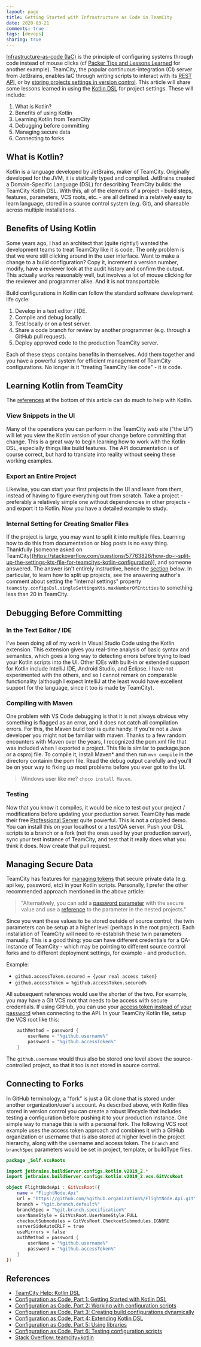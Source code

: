 ```yaml
---
layout: page
title: Getting Started with Infrastructure as Code in TeamCity
date: 2020-03-21
comments: true
tags: [devops]
sharing: true
---
```


[Infrastructure-as-code (IaC)](https://www.ibm.com/cloud/learn/infrastructure-as-code) is the principle of configuring systems through code instead of mouse clicks (cf [Packer Tips and Lessons Learned](/archive/2018/03/10/packer-tips-and-lessons-learned) for another example). TeamCity, the popular continuous-integration (CI) server from JetBrains, enables IaC through writing scripts to interact with its [REST API](https://www.jetbrains.com/help/teamcity/rest-api.html), or by [storing projects settings in version control](https://www.jetbrains.com/help/teamcity/storing-project-settings-in-version-control.html). This article will share some lessons learned in using the [Kotlin DSL](https://www.jetbrains.com/help/teamcity/kotlin-dsl.html) for project settings. These will include:

1. What is Kotlin?
1. Benefits of using Kotlin
1. Learning Kotlin from TeamCity
1. Debugging before committing
1. Managing secure data
1. Connecting to forks

## What is Kotlin?

Kotlin is a language developed by JetBrains, maker of TeamCity. Originally developed for the JVM, it is statically typed and compiled. JetBrains created a Domain-Specific Language (DSL) for describing TeamCity builds: the TeamCity Kotlin DSL. With this, all of the elements of a project -  build steps, features, parameters, VCS roots, etc. -  are all defined in a relatively easy to learn language, stored in a source control system (e.g. Git), and shareable across multiple installations.

## Benefits of Using Kotlin

Some years ago, I had an architect that (quite rightly!) wanted the development teams to treat TeamCity like it is code. The only problem is that we were still clicking around in the user interface. Want to make a change to a build configuration? Copy it, increment a version number, modify, have a reviewer look at the audit history and confirm the output. This actually works reasonably well, but involves a lot of mouse clicking for the reviewer and programmer alike. And it is not transportable.

Build configurations in Kotlin can follow the standard software development life cycle:

1. Develop in a text editor / IDE.
1. Compile and debug locally.
1. Test locally or on a test server.
1. Share a code branch for review by another programmer (e.g. through a GitHub pull request).
1. Deploy approved code to the production TeamCity server.

Each of these steps contains benefits in themselves. Add them together and you have a powerful system for efficient management of TeamCity configurations. No longer is it "treating TeamCity like code" -  it _is_ code.

## Learning Kotlin from TeamCity

The [references](#references) at the bottom of this article can do much to help with Kotlin.

### View Snippets in the UI

Many of the operations you can perform in the TeamCity web site ("the UI") will let you view the Kotlin version of your change before committing that change. This is a great way to begin learning how to work with the Kotlin DSL, especially things like build features. The API documentation is of course correct, but hard to translate into reality without seeing these working examples.

### Export an Entire Project

Likewise, you can start your first projects in the UI and learn from them, instead of having to figure everything out from scratch. Take a project - preferably a relatively simple one without dependencies in other projects - and export it to Kotlin. Now you have a detailed example to study.

### Internal Setting for Creating Smaller Files

If the project is large, you may want to split it into multiple files. Learning how to do this from documentation or blog posts is no easy thing. Thankfully [someone asked on TeamCity[(https://stackoverflow.com/questions/57763826/how-do-i-split-up-the-settings-kts-file-for-teamcitys-kotlin-configuration)], and someone answered. The answer isn't entirely instructive, hence the [section](#splitting-large-projects-into-separate-files) below. In particular, to learn how to split up projects, see the answering author's comment about setting the "internal settings" property `teamcity.configsDsl.singleSettingsKts.maxNumberOfEntities` to something less than 20 in TeamCity.

## Debugging Before Committing

### In the Text Editor / IDE

I've been doing all of my work in Visual Studio Code using the Kotlin extension. This extension gives you real-time analysis of basic syntax and semantics, which goes a long way to detecting errors before trying to load your Kotlin scripts into the UI. Other IDEs with built-in or extended support for Kotlin include IntelliJ IDE, Android Studio, and Eclipse. I have not experimented with the others, and so I cannot remark on comparable functionality (although I expect IntelliJ at the least would have excellent support for the language, since it too is made by TeamCity).

### Compiling with Maven

One problem with VS Code debugging is that it is not always obvious why something is flagged as an error, and it does not catch all compilation errors. For this, the Maven build tool is quite handy. If you're not a Java developer you might not be familiar with maven. Thanks to a few random encounters with Maven over the years, I recognized the pom.xml file that was included when I exported a project. This file is similar to package.json or a csproj file. To compile it, install Maven* and then run `mvn compile` in the directory containin the pom file. Read the debug output carefully and you'll be on your way to fixing up most problems before you ever got to the UI.

> Windows user like me? `choco install Maven`.

### Testing

Now that you know it compiles, it would be nice to test out your project / modifications before updating your production server. TeamCity has made their free [Professional Server](https://www.jetbrains.com/teamcity/buy/#new) quite powerful. This is not a crippled demo. You can install this on your localhost or a test/QA server. Push your DSL scripts to a branch or a fork (not the ones used by your production server), sync your test instance of TeamCity, and test that it really does what you think it does. Now create that pull request.

## Managing Secure Data

TeamCity has features for [managing tokens](https://www.jetbrains.com/help/teamcity/storing-project-settings-in-version-control.html#StoringProjectSettingsinVersionControl-ManagingTokens) that secure private data (e.g. api key, password, etc)  in your Kotlin scripts. Personally, I prefer the other recommended approach mentioned in the above article:

> "Alternatively, you can add a [password parameter](https://www.jetbrains.com/help/teamcity/typed-parameters.html#Adding-Parameter-Specification) with the secure value and use a [reference](https://www.jetbrains.com/help/teamcity/configuring-build-parameters.html#Using-Build-Parameters-in-Build-Configuration-Settings) to the parameter in the nested projects."

Since you want these values to be stored outside of source control, the twin parameters can be setup at a higher level (perhaps in the root project). Each installation of TeamCity will need to re-establish these twin parameters manually. This is a good thing: you can have different credentials for a QA-instance of TeamCity - which may be pointing to different source control forks and to different deployment settings, for example - and production.

Example:

* `github.accessToken.secured = {your real access token}`
* `github.accessToken = %github.accessToken.secured%`

All subsequent references would use the shorter of the two. For example, you may have a Git VCS root that needs to be access with secure credentials. If using GitHub, you can use your [access token instead of your password](https://help.github.com/en/github/authenticating-to-github/creating-a-personal-access-token-for-the-command-line) when connecting to the API. In your TeamCity Kotlin file, setup the VCS root like this:

```kotlin
    authMethod = password {
        userName = "%github.username%"
        password = "%github.accessToken%"
    }
```

The `github.username` would thus also be stored one level above the source-controlled project, so that it too is not stored in source control.

## Connecting to Forks

In GitHub terminology, a "fork" is just a Git clone that is stored under another organization/user's account. As described above, with Kotlin files stored in version control you can create a robust lifecycle that includes testing a configuration before pushing it to your production instance. One simple way to manage this is with a personal fork. The following VCS root example uses the access token approach and combines it with a GitHub organization or username that is also stored at higher level in the project hierarchy, along with the username and access token. The `branch` and `branchSpec` parameters would be set in project, template, or buildType files.

```kotlin
package _Self.vcsRoots

import jetbrains.buildServer.configs.kotlin.v2019_2.*
import jetbrains.buildServer.configs.kotlin.v2019_2.vcs.GitVcsRoot

object FlightNodeApi : GitVcsRoot({
    name = "FlightNode.Api"
    url = "https://github.com/%github.organization%/FlightNode.Api.git"
    branch = "%git.branch.default%"
    branchSpec = "%git.branch.specification%"
    userNameStyle = GitVcsRoot.UserNameStyle.FULL
    checkoutSubmodules = GitVcsRoot.CheckoutSubmodules.IGNORE
    serverSideAutoCRLF = true
    useMirrors = false
    authMethod = password {
        userName = "%github.username%"
        password = "%github.accessToken%"
    }
})
```

## References

* [TeamCity Help: Kotlin DSL](https://www.jetbrains.com/help/teamcity/kotlin-dsl.html)
* [Configuration as Code, Part 1: Getting Started with Kotlin DSL](https://blog.jetbrains.com/teamcity/2019/03/configuration-as-code-part-1-getting-started-with-kotlin-dsl)
* [Configuration as Code, Part 2: Working with configuration scripts](https://blog.jetbrains.com/teamcity/2019/03/configuration-as-code-part-2-working-with-kotlin-scripts/)
* [Configuration as Code, Part 3: Creating build configurations dynamically](https://blog.jetbrains.com/teamcity/2019/04/configuration-as-code-part-3-creating-build-configurations-dynamically/)
* [Configuration as Code, Part 4: Extending Kotlin DSL](https://blog.jetbrains.com/teamcity/2019/04/configuration-as-code-part-4-extending-the-teamcity-dsl/)
* [Configuration as Code, Part 5: Using libraries](https://blog.jetbrains.com/teamcity/2019/04/configuration-as-code-part-5-using-dsl-extensions-as-a-library/)
* [Configuration as Code, Part 6: Testing configuration scripts](https://blog.jetbrains.com/teamcity/2019/05/configuration-as-code-part-6-testing-configuration-scripts/)
* [Stack Overflow: teamcity+kotlin](https://stackoverflow.com/questions/tagged/kotlin+teamcity)
